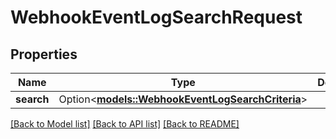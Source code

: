 # WebhookEventLogSearchRequest

## Properties

Name | Type | Description | Notes
------------ | ------------- | ------------- | -------------
**search** | Option<[**models::WebhookEventLogSearchCriteria**](WebhookEventLogSearchCriteria.md)> |  | [optional]

[[Back to Model list]](../README.md#documentation-for-models) [[Back to API list]](../README.md#documentation-for-api-endpoints) [[Back to README]](../README.md)


